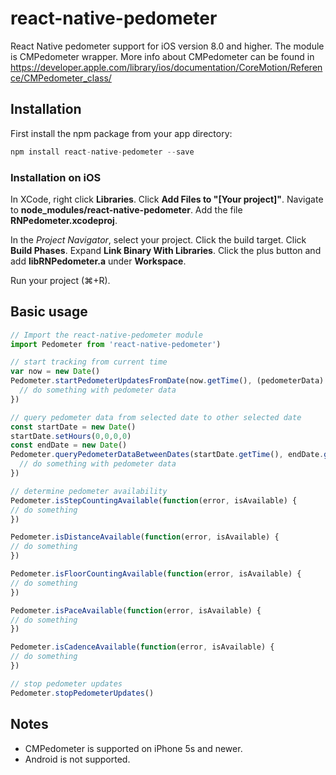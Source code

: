 # react-native-pedometer

React Native pedometer support for iOS version 8.0 and higher. The module is CMPedometer wrapper. More info about CMPedometer can be found in https://developer.apple.com/library/ios/documentation/CoreMotion/Reference/CMPedometer_class/

## Installation

First install the npm package from your app directory:

```javascript
npm install react-native-pedometer --save
```

### Installation on iOS

In XCode, right click **Libraries**.
Click **Add Files to "[Your project]"**.
Navigate to **node_modules/react-native-pedometer**.
Add the file **RNPedometer.xcodeproj**.

In the *Project Navigator*, select your project.
Click the build target.
Click **Build Phases**.
Expand **Link Binary With Libraries**.
Click the plus button and add **libRNPedometer.a** under **Workspace**.

Run your project (⌘+R).

## Basic usage

```js
// Import the react-native-pedometer module
import Pedometer from 'react-native-pedometer')

// start tracking from current time
var now = new Date()
Pedometer.startPedometerUpdatesFromDate(now.getTime(), (pedometerData) => {
  // do something with pedometer data
})

// query pedometer data from selected date to other selected date
const startDate = new Date()
startDate.setHours(0,0,0,0)
const endDate = new Date()
Pedometer.queryPedometerDataBetweenDates(startDate.getTime(), endDate.getTime(), (error, pedometerData) => {
  // do something with pedometer data
})

// determine pedometer availability
Pedometer.isStepCountingAvailable(function(error, isAvailable) {
// do something
})

Pedometer.isDistanceAvailable(function(error, isAvailable) {
// do something
})

Pedometer.isFloorCountingAvailable(function(error, isAvailable) {
// do something
})

Pedometer.isPaceAvailable(function(error, isAvailable) {
// do something
})

Pedometer.isCadenceAvailable(function(error, isAvailable) {
// do something
})

// stop pedometer updates
Pedometer.stopPedometerUpdates()
```

## Notes
- CMPedometer is supported on iPhone 5s and newer.
- Android is not supported.
